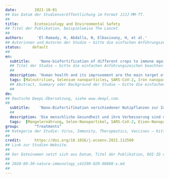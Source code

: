 ```yaml
---
date:        2021-10-01
## Das Datum der Studienveröffentlichung im Format JJJJ-MM-TT.
##
title:       Ecotoxicology and Environmental Safety
## Titel der Publikation, beispielweise The Lancet.
##
authors:      'El-Ramady, H, Abdalla, N, Elbasiouny, H, et al.'
## Autorinnen und Autoren der Studie – bitte die einfachen Anführungszeichen beachten!
status:     default
##
en:
  subtitle:    'Nano-biofortification of different crops to immune against COVID-19: A review'
  ## Titel der Studie – bitte die einfachen Anführungszeichen beachten!
  ##
  description: 'Human health and its improvement are the main target of several studies related to medical, agricultural and industrial sciences. The human health is the primary conclusion of many studies. The improving of human health may include supplying the people with enough and safe nutrients against malnutrition to fight against multiple diseases like COVID-19. Biofortification is a process by which the edible plants can be enriched with essential nutrients for human health against malnutrition. After the great success of biofortification approach in the human struggle against malnutrition, a new biotechnological tool in enriching the crops with essential nutrients in the form of nanoparticles to supplement human diet with balanced diet is called nano-biofortification. Nano biofortification can be achieved by applying the nano particles of essential nutrients (e.g., Cu, Fe, Se and Zn) foliar or their nano-fertilizers in soils or waters. Not all essential nutrients for human nutrition can be biofortified in the nano-form using all edible plants but there are several obstacles prevent this approach. These stumbling blocks are increased due to COVID-19 and its problems including the global trade, global breakdown between countries, and global crisis of food production. The main target of this review was to evaluate the nano-biofortification process and its using against malnutrition as a new approach in the era of COVID-19. This review also opens many questions, which are needed to be answered like is nano-biofortification a promising solution against malnutrition? Is COVID-19 will increase the global crisis of malnutrition? What is the best method of applied nano-nutrients to achieve nano-biofortification? What are the challenges of nano-biofortification during and post of the COVID-19?'
  tags: [Malnutrition, Selenium nanoparticles, SARS-CoV-2, Iron nanoparticles, Zinc, Copper nanoparticles]
  ## Abstract, Summary oder Background der Studie – bitte die einfachen Anführungszeichen beachten!
  ##
de: 
## Deutsche DeepL-Übersetzung, siehe www.deepl.com.
##
  subtitle:    'Nano-Biofortifikation verschiedener Nutzpflanzen zur Immunisierung gegen COVID-19: Eine Übersicht'
  ##
  description: 'Die menschliche Gesundheit und ihre Verbesserung sind das Hauptziel verschiedener Studien in den Bereichen Medizin, Landwirtschaft und Industrie. Die menschliche Gesundheit ist die wichtigste Schlussfolgerung vieler Studien. Die Verbesserung der menschlichen Gesundheit kann darin bestehen, die Menschen mit ausreichend und sicheren Nährstoffen zu versorgen, um Unterernährung zu bekämpfen und gegen verschiedene Krankheiten wie COVID-19 anzugehen. Die Biofortifikation ist ein Verfahren, mit dem essbare Pflanzen mit essentiellen Nährstoffen angereichert werden können, um die menschliche Gesundheit zu fördern und Unterernährung zu bekämpfen. Nach dem großen Erfolg der Biofortifikation im Kampf gegen die Unterernährung des Menschen wird ein neues biotechnologisches Instrument zur Anreicherung von Nutzpflanzen mit essenziellen Nährstoffen in Form von Nanopartikeln zur Ergänzung der menschlichen Ernährung durch eine ausgewogene Ernährung als Nano-Biofortifikation bezeichnet. Die Nano-Biofortifikation kann durch die Ausbringung von Nanopartikeln essentieller Nährstoffe (z. B. Cu, Fe, Se und Zn) über das Laub oder als Nanodünger in Böden oder Gewässern erreicht werden. Nicht alle essentiellen Nährstoffe für die menschliche Ernährung können in Nanoform mit allen essbaren Pflanzen biofortifiziert werden, aber es gibt mehrere Hindernisse, die diesen Ansatz verhindern. Diese Hindernisse werden durch COVID-19 und die damit verbundenen Probleme wie den globalen Handel, die globale Aufteilung zwischen den Ländern und die globale Krise der Lebensmittelproduktion noch verstärkt. Das Hauptziel dieser Übersichtsarbeit war es, den Prozess der Nano-Biofortifikation und seinen Einsatz gegen Unterernährung als neuen Ansatz in der Ära von COVID-19 zu bewerten. Dieser Bericht wirft auch viele Fragen auf, die beantwortet werden müssen, wie z.B.: Ist die Nano-Biofortifikation eine vielversprechende Lösung gegen Unterernährung? Wird COVID-19 die globale Krise der Unterernährung verschärfen? Was ist die beste Methode zur Anwendung von Nanonährstoffen, um eine Nano-Biofortifikation zu erreichen? Was sind die Herausforderungen der Nano-Biofortifikation während und nach der COVID-19?'
  tags:  [Mangelernährung, Selen-Nanopartikel, SARS-CoV-2, Eisen-Nanopartikel, Zink, Kupfer-Nanopartikel]
group:       "Treatments"
## Kategorie der Studie: Virus, Immunity, Therapeutics, Vaccines – bitte die Anführungszeichen beachten!
##
credit:      https://doi.org/10.1016/j.ecoenv.2021.112500
## Link zur Studien-Website.
##
## Der Dateinamen setzt sich aus Datum, Titel der Publikation, DOI-ID der Studie (nach dem letzten Slash) und der Dateiendung zusammen. Bitte den Unterstrich vor der DOI-ID beachten!
##
## 2020-09-30-nature-immunology_s41590-020-00808-x.md
##
---
```

<object data="{{ page.link }}" style='height:calc(100vh - 400px); width: 100%' type='application/pdf'></object>
